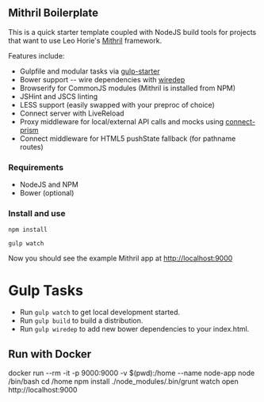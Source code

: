 ## Mithril Boilerplate

This is a quick starter template coupled with NodeJS build tools for projects that want to use Leo Horie's
[Mithril](http://lhorie.github.io/mithril/index.html) framework.

Features include:

+ Gulpfile and modular tasks via [gulp-starter](https://github.com/greypants/gulp-starter)
+ Bower support -- wire dependencies with [wiredep](https://github.com/taptapship/wiredep)
+ Browserify for CommonJS modules (Mithril is installed from NPM)
+ JSHint and JSCS linting
+ LESS support (easily swapped with your preproc of choice)
+ Connect server with LiveReload
+ Proxy middleware for local/external API calls and mocks using [connect-prism](https://github.com/seglo/connect-prism)
+ Connect middleware for HTML5 pushState fallback (for pathname routes)

### Requirements

+ NodeJS and NPM
+ Bower (optional)

### Install and use

`npm install`

`gulp watch`

Now you should see the example Mithril app at [http://localhost:9000](http://localhost:9000)

# Gulp Tasks

- Run `gulp watch` to get local development started.
- Run `gulp build` to build a distribution.
- Run `gulp wiredep` to add new bower dependencies to your index.html.

## Run with Docker

docker run --rm -it -p 9000:9000 -v $(pwd):/home --name node-app node /bin/bash
cd /home
npm install
./node_modules/.bin/grunt watch
open http://localhost:9000


